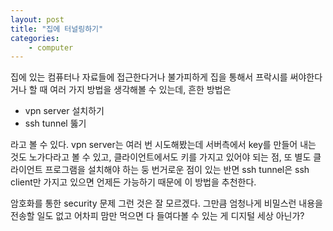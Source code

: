 ```yaml
---
layout: post
title: "집에 터널링하기"
categories:
    - computer
---
```


집에 있는 컴퓨터나 자료들에 접근한다거나 불가피하게 집을 통해서 프락시를 써야한다거나 할 때 여러 가지 방법을 생각해볼 수 있는데, 흔한 방법은 

- vpn server 설치하기
- ssh tunnel 뚫기

라고 볼 수 있다. vpn server는 여러 번 시도해봤는데 서버측에서 key를 만들어 내는 것도 노가다라고 볼 수 있고, 클라이언트에서도 키를 가지고 있어야 되는 점, 또 별도 클라이언트 프로그램을 설치해야 하는 둥 번거로운 점이 있는 반면 ssh tunnel은 ssh client만 가지고 있으면 언제든 가능하기 때문에 이 방법을 추천한다.

암호화를 통한 security 문제 그런 것은 잘 모르겠다. 그만큼 엄청나게 비밀스런 내용을 전송할 일도 없고 어차피 맘만 먹으면 다 들여다볼 수 있는 게 디지털 세상 아닌가?